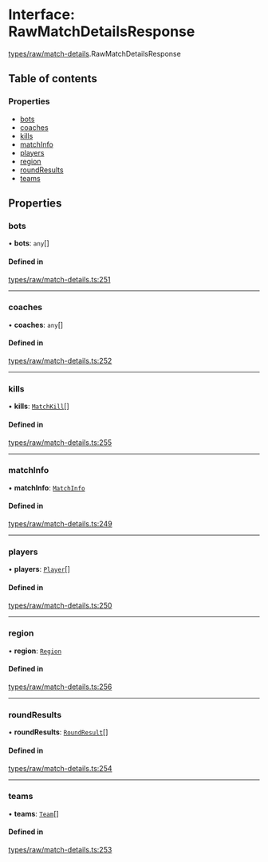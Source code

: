 # Interface: RawMatchDetailsResponse

[types/raw/match-details](../modules/types_raw_match_details.md).RawMatchDetailsResponse

## Table of contents

### Properties

- [bots](types_raw_match_details.RawMatchDetailsResponse.md#bots)
- [coaches](types_raw_match_details.RawMatchDetailsResponse.md#coaches)
- [kills](types_raw_match_details.RawMatchDetailsResponse.md#kills)
- [matchInfo](types_raw_match_details.RawMatchDetailsResponse.md#matchinfo)
- [players](types_raw_match_details.RawMatchDetailsResponse.md#players)
- [region](types_raw_match_details.RawMatchDetailsResponse.md#region)
- [roundResults](types_raw_match_details.RawMatchDetailsResponse.md#roundresults)
- [teams](types_raw_match_details.RawMatchDetailsResponse.md#teams)

## Properties

### bots

• **bots**: `any`[]

#### Defined in

[types/raw/match-details.ts:251](https://github.com/jameslinimk/unofficial-valorant-api/blob/3123117/package/src/types/raw/match-details.ts#L251)

___

### coaches

• **coaches**: `any`[]

#### Defined in

[types/raw/match-details.ts:252](https://github.com/jameslinimk/unofficial-valorant-api/blob/3123117/package/src/types/raw/match-details.ts#L252)

___

### kills

• **kills**: [`MatchKill`](types_raw_match_details.MatchKill.md)[]

#### Defined in

[types/raw/match-details.ts:255](https://github.com/jameslinimk/unofficial-valorant-api/blob/3123117/package/src/types/raw/match-details.ts#L255)

___

### matchInfo

• **matchInfo**: [`MatchInfo`](types_raw_match_details.MatchInfo.md)

#### Defined in

[types/raw/match-details.ts:249](https://github.com/jameslinimk/unofficial-valorant-api/blob/3123117/package/src/types/raw/match-details.ts#L249)

___

### players

• **players**: [`Player`](types_raw_match_details.Player.md)[]

#### Defined in

[types/raw/match-details.ts:250](https://github.com/jameslinimk/unofficial-valorant-api/blob/3123117/package/src/types/raw/match-details.ts#L250)

___

### region

• **region**: [`Region`](../modules/types_general.md#region)

#### Defined in

[types/raw/match-details.ts:256](https://github.com/jameslinimk/unofficial-valorant-api/blob/3123117/package/src/types/raw/match-details.ts#L256)

___

### roundResults

• **roundResults**: [`RoundResult`](types_raw_match_details.RoundResult.md)[]

#### Defined in

[types/raw/match-details.ts:254](https://github.com/jameslinimk/unofficial-valorant-api/blob/3123117/package/src/types/raw/match-details.ts#L254)

___

### teams

• **teams**: [`Team`](types_raw_match_details.Team.md)[]

#### Defined in

[types/raw/match-details.ts:253](https://github.com/jameslinimk/unofficial-valorant-api/blob/3123117/package/src/types/raw/match-details.ts#L253)
